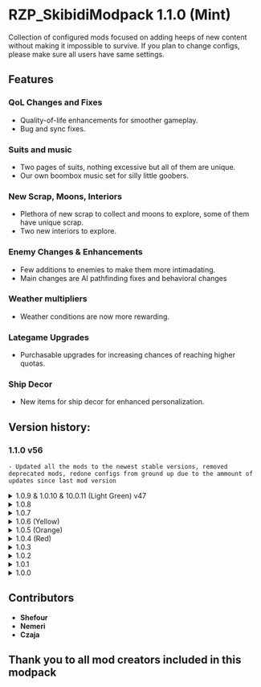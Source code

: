 # RZP_SkibidiModpack 1.1.0 (Mint)

Collection of configured mods focused on adding heeps of new content without making it impossible to survive.
If you plan to change configs, please make sure all users have same settings.

## Features

### QoL Changes and Fixes
- Quality-of-life enhancements for smoother gameplay.
- Bug and sync fixes.

### Suits and music
- Two pages of suits, nothing excessive but all of them are unique.
- Our own boombox music set for silly little goobers.

### New Scrap, Moons, Interiors
- Plethora of new scrap to collect and moons to explore, some of them have unique scrap.
- Two new interiors to explore.

### Enemy Changes & Enhancements
- Few additions to enemies to make them more intimadating.
- Main changes are AI pathfinding fixes and behavioral changes

### Weather multipliers
- Weather conditions are now more rewarding.

### Lategame Upgrades
- Purchasable upgrades for increasing chances of reaching higher quotas.

### Ship Decor
- New items for ship decor for enhanced personalization.

## Version history:
### 1.1.0 v56
	- Updated all the mods to the newest stable versions, removed deprecated mods, redone configs from ground up due to the ammount of updates since last mod version
<details>
<summary>1.0.9 & 1.0.10 & 10.0.11 (Light Green) v47</summary>
	- Replaced all mod moons with Wesley's moons, as they are of finest quality right now, also changed some mods, updated config
</details>
<details>
<summary>1.0.8</summary>
	- Reintroduced host mods and configs to avoid unnecessary confusion.
</details>
<details>
<summary>1.0.7</summary>
	- Removed one unneeded mod.
	- Edited manifest file to remind about host addons.
</details>
<details>
<summary>1.0.6 (Yellow)</summary>
	- Moved host only mods and configs to a seperate modpack available on the top of reame file.<br>
	- Mirror decor is available to purchase for 80 credits.<br>
	- Removed some mods to save up to ~20% space and some RAM usage.
</details>
<details>
<summary>1.0.5 (Orange)</summary>
	- Masked now may drop their masks and possesed players' bodies.<br>
	- Enemies now trigger mines too, and humanoid ones (except bracken) get shot by turrets too.<br>
 	- Teleporter cooldowns reset at day start.<br>
	- Enemies now make more horrifying sounds. (Crazybloglog's mods)<br>
	- Pathfinding shouldn't create microstutters every 200ms.<br>
 	- Player names are now hidden.<br>
  	- Player visor is now subject to damage and environment.<br>
   	- Your last used suit will be saved.<br>
	- More MoreCompany accesories.<br>
	- Bracken is now a menace, not going to elaborate on that, good luck!<br>
	- Spider and Thumper are now slowed a bit on hit<br>
	- New monster sounds and behaviour

<details>
	<summary>Added new cursed enemy for the time being. (Click for more)</summary>
	It's the god damn skibidi toilet mod, if it the spawn chances don't become configurable later on, or if we get bored with it, it will be removed in the future
</details>
</details>
<details>
<summary>1.0.4 (Red)</summary>
	- Added new interior.<br>
	- Added new moon.<br>
	- Added boombox music sync fix.<br>
	- Adjusted configs for interior chance and loot spawns.
</details>
<details>
<summary>1.0.3</summary>
	- Adjusted configs and added new suits.
</details>
<details>
<summary>1.0.2</summary>
	- Updated dependencies and included "HideChat" mod by Monkeytype.
</details>
<details>
<summary>1.0.1</summary>
	- Added configs.
</details>
<details>
<summary>1.0.0</summary>
	- Creation of the mod.
</details>

## Contributors
- **Shefour**
- **Nemeri**
- **Czaja**

## Thank you to all mod creators included in this modpack


